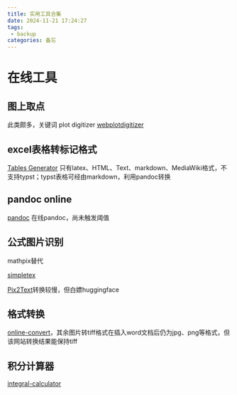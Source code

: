 ```yaml
---
title: 实用工具合集
date: 2024-11-21 17:24:27
tags:
 - backup
categories: 备忘
---
```


# 在线工具

## 图上取点

此类颇多，关键词 plot digitizer
[webplotdigitizer](https://automeris.io/)

## excel表格转标记格式

[Tables Generator](https://www.tablesgenerator.com/)
只有latex、HTML、Text、markdown、MediaWiki格式，不支持typst；typst表格可经由markdown，利用pandoc转换

## pandoc online

[pandoc](https://pandoc.org/try/)
在线pandoc，尚未触发阈值

## 公式图片识别

mathpix替代

[simpletex](https://simpletex.cn/ai/latex_ocr)

[Pix2Text](https://huggingface.co/spaces/breezedeus/Pix2Text-Demo)转换较慢，但白嫖huggingface

## 格式转换

[online-convert](https://www.online-convert.com/)，其余图片转tiff格式在插入word文档后仍为jpg、png等格式，但该网站转换结果能保持tiff

## 积分计算器

[integral-calculator](https://www.integral-calculator.com/)
